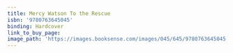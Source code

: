 ```yaml
---
title: Mercy Watson To the Rescue
isbn: '9780763645045'
binding: Hardcover
link_to_buy_page:
image_path: 'https://images.booksense.com/images/045/645/9780763645045.jpg'
---
```



